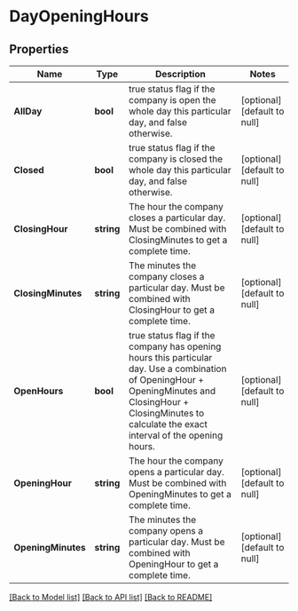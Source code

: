 # DayOpeningHours

## Properties
Name | Type | Description | Notes
------------ | ------------- | ------------- | -------------
**AllDay** | **bool** | true status flag if the company is open the whole day this particular day, and false otherwise. | [optional] [default to null]
**Closed** | **bool** | true status flag if the company is closed the whole day this particular day, and false otherwise. | [optional] [default to null]
**ClosingHour** | **string** | The hour the company closes a particular day. Must be combined with ClosingMinutes to get a complete time. | [optional] [default to null]
**ClosingMinutes** | **string** | The minutes the company closes a particular day. Must be combined with ClosingHour to get a complete time. | [optional] [default to null]
**OpenHours** | **bool** | true status flag if the company has opening hours this particular day. Use a combination of OpeningHour +  OpeningMinutes and ClosingHour + ClosingMinutes to calculate the exact interval of the opening hours. | [optional] [default to null]
**OpeningHour** | **string** | The hour the company opens a particular day. Must be combined with OpeningMinutes to get a complete time. | [optional] [default to null]
**OpeningMinutes** | **string** | The minutes the company opens a particular day. Must be combined with OpeningHour to get a complete time. | [optional] [default to null]

[[Back to Model list]](../README.md#documentation-for-models) [[Back to API list]](../README.md#documentation-for-api-endpoints) [[Back to README]](../README.md)

